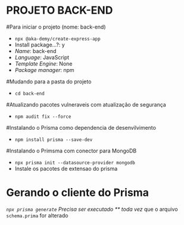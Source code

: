PROJETO BACK-END
========================

#Para iniciar o projeto (nome: back-end)
* `npx @aka-demy/create-express-app`
* Install package...?: y
* _Name_: back-end
* _Language_: JavaScript
* _Template Engine_: None
* _Package manager_: npm

#Mudando para a pasta do projeto
* `cd back-end`

#Atualizando pacotes vulneraveis com  atualização de segurança
* `npm audit fix --force`

#Instalando o  Prisma como dependencia de desenvilvimento
* `npm install prisma --save-dev`

#Instalando o Primsma com conector para MongoDB
* `npx prisma init --datasource-provider mongodb`
* Instale os pacotes de extensao do prisma


# Gerando o cliente do Prisma
*`npx prisma generate`
*Precisa ser executado ** toda vez** que o arquivo `schema.prima` for alterado